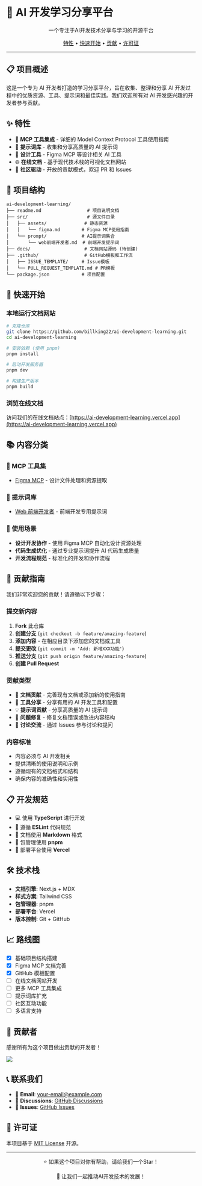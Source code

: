 # 🤖 AI 开发学习分享平台

<div align="center">
  <p>一个专注于AI开发技术分享与学习的开源平台</p>
  <p>
    <a href="#特性">特性</a> •
    <a href="#快速开始">快速开始</a> •
    <a href="#贡献指南">贡献</a> •
    <a href="#许可证">许可证</a>
  </p>
</div>

---

## 📋 项目概述

这是一个专为 AI 开发者打造的学习分享平台，旨在收集、整理和分享 AI 开发过程中的优质资源、工具、提示词和最佳实践。我们欢迎所有对 AI 开发感兴趣的开发者参与贡献。

## ✨ 特性

- 🔧 **MCP 工具集成** - 详细的 Model Context Protocol 工具使用指南
- 📝 **提示词库** - 收集和分享高质量的 AI 提示词
- 🎨 **设计工具** - Figma MCP 等设计相关 AI 工具
- 🌐 **在线文档** - 基于现代技术栈的可视化文档网站
- 🤝 **社区驱动** - 开放的贡献模式，欢迎 PR 和 Issues

## 📁 项目结构

```
ai-development-learning/
├── readme.md                 # 项目说明文档
├── src/                      # 源文件目录
│   ├── assets/              # 静态资源
│   │   └── figma.md        # Figma MCP使用指南
│   └── prompt/             # AI提示词集合
│       └── web前端开发者.md  # 前端开发提示词
├── docs/                    # 文档网站源码 (待创建)
├── .github/                 # GitHub模板和工作流
│   ├── ISSUE_TEMPLATE/     # Issue模板
│   └── PULL_REQUEST_TEMPLATE.md # PR模板
└── package.json            # 项目配置
```

## 🚀 快速开始

### 本地运行文档网站

```bash
# 克隆仓库
git clone https://github.com/billking22/ai-development-learning.git
cd ai-development-learning

# 安装依赖 (使用 pnpm)
pnpm install

# 启动开发服务器
pnpm dev

# 构建生产版本
pnpm build
```

### 浏览在线文档

访问我们的在线文档站点：[https://ai-development-learning.vercel.app](https://ai-development-learning.vercel.app)

## 📚 内容分类

### 🔧 MCP 工具集

- [Figma MCP](src/mcp/figma.md) - 设计文件处理和资源提取

### 📝 提示词库

- [Web 前端开发者](src/prompt/web前端开发者.md) - 前端开发专用提示词

### 🎯 使用场景

- **设计开发协作** - 使用 Figma MCP 自动化设计资源处理
- **代码生成优化** - 通过专业提示词提升 AI 代码生成质量
- **开发流程规范** - 标准化的开发和协作流程

## 🤝 贡献指南

我们非常欢迎您的贡献！请遵循以下步骤：

### 提交新内容

1. **Fork** 此仓库
2. **创建分支** (`git checkout -b feature/amazing-feature`)
3. **添加内容** - 在相应目录下添加您的文档或工具
4. **提交更改** (`git commit -m 'Add: 新增XXX功能'`)
5. **推送分支** (`git push origin feature/amazing-feature`)
6. **创建 Pull Request**

### 贡献类型

- 📖 **文档贡献** - 完善现有文档或添加新的使用指南
- 🔧 **工具分享** - 分享有用的 AI 开发工具和配置
- 💡 **提示词贡献** - 分享高质量的 AI 提示词
- 🐛 **问题修复** - 修复文档错误或改进内容结构
- 💬 **讨论交流** - 通过 Issues 参与讨论和提问

### 内容标准

- 内容必须与 AI 开发相关
- 提供清晰的使用说明和示例
- 遵循现有的文档格式和结构
- 确保内容的准确性和实用性

## 📋 开发规范

- 💻 使用 **TypeScript** 进行开发
- 🎨 遵循 **ESLint** 代码规范
- 📖 文档使用 **Markdown** 格式
- 🔧 包管理使用 **pnpm**
- 🚀 部署平台使用 **Vercel**

## 🛠️ 技术栈

- **文档引擎**: Next.js + MDX
- **样式方案**: Tailwind CSS
- **包管理器**: pnpm
- **部署平台**: Vercel
- **版本控制**: Git + GitHub

## 📈 路线图

- [x] 基础项目结构搭建
- [x] Figma MCP 文档完善
- [x] GitHub 模板配置
- [ ] 在线文档网站开发
- [ ] 更多 MCP 工具集成
- [ ] 提示词库扩充
- [ ] 社区互动功能
- [ ] 多语言支持

## 👥 贡献者

感谢所有为这个项目做出贡献的开发者！

<a href="https://github.com/billking22/ai-development-learning/graphs/contributors">
  <img src="https://contrib.rocks/image?repo=billking22/ai-development-learning" />
</a>

## 📞 联系我们

- 📧 **Email**: your-email@example.com
- 💬 **Discussions**: [GitHub Discussions](https://github.com/billking22/ai-development-learning/discussions)
- 🐛 **Issues**: [GitHub Issues](https://github.com/billking22/ai-development-learning/issues)

## 📄 许可证

本项目基于 [MIT License](LICENSE) 开源。

---

<div align="center">
  <p>⭐ 如果这个项目对你有帮助，请给我们一个Star！</p>
  <p>🚀 让我们一起推动AI开发技术的发展！</p>
</div>
